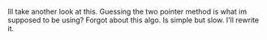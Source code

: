 Ill take another look at this. Guessing the two pointer method is what im supposed to be using?
Forgot about this algo. Is simple but slow. I'll rewrite it. 
